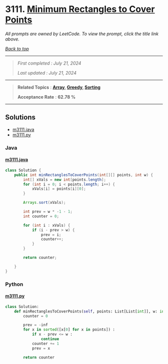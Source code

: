 # 3111. [Minimum Rectangles to Cover Points](<https://leetcode.com/problems/minimum-rectangles-to-cover-points>)

*All prompts are owned by LeetCode. To view the prompt, click the title link above.*

*[Back to top](<../README.md>)*

------

> *First completed : July 21, 2024*
>
> *Last updated : July 21, 2024*

------

> **Related Topics** : **[Array](<by_topic/Array.md>), [Greedy](<by_topic/Greedy.md>), [Sorting](<by_topic/Sorting.md>)**
>
> **Acceptance Rate** : **62.78 %**

------

## Solutions

- [m3111.java](<../my-submissions/m3111.java>)
- [m3111.py](<../my-submissions/m3111.py>)
### Java
#### [m3111.java](<../my-submissions/m3111.java>)
```Java
class Solution {
    public int minRectanglesToCoverPoints(int[][] points, int w) {
        int[] xVals = new int[points.length];
        for (int i = 0; i < points.length; i++) {
            xVals[i] = points[i][0];
        }

        Arrays.sort(xVals);

        int prev = w * -1 - 1;
        int counter = 0;

        for (int i : xVals) {
            if (i - prev > w) {
                prev = i;
                counter++;
            }
        }

        return counter;

    }
}
```

### Python
#### [m3111.py](<../my-submissions/m3111.py>)
```Python
class Solution:
    def minRectanglesToCoverPoints(self, points: List[List[int]], w: int) -> int:
        counter = 0

        prev = -inf
        for x in sorted([x[0] for x in points]) :
            if x - prev <= w :
                continue
            counter += 1
            prev = x

        return counter
```

